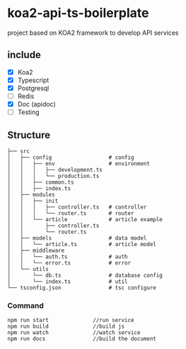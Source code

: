 # koa2-api-ts-boilerplate

project based on KOA2 framework to develop API services

## include
- [x] Koa2
- [x] Typescript
- [x] Postgresql
- [ ] Redis
- [x] Doc (apidoc)
- [ ] Testing

## Structure
```
├── src
│   ├── config                  # config
│   │   ├── env                 # environment
│   │   │   ├── development.ts
│   │   │   └── production.ts
│   │   ├── common.ts
│   │   ├── index.ts
│   ├── modules
│   │   ├── init
│   │   │   ├── controller.ts   # controller
│   │   │   └── router.ts       # router
│   │   └── article             # article example
│   │       ├── controller.ts
│   │       └── router.ts
│   ├── models                  # data model
│   │   └── article.ts          # article model
│   ├── middleware
│   │   └── auth.ts             # auth
│   │   └── error.ts            # error
│   └── utils
│       └── db.ts               # database config
│       └── index.ts            # util
└── tsconfig.json               # tsc configure
```

### Command
```
npm run start              //run service
npm run build              //build js
npm run watch              //watch service
npm run docs               //build the document
```